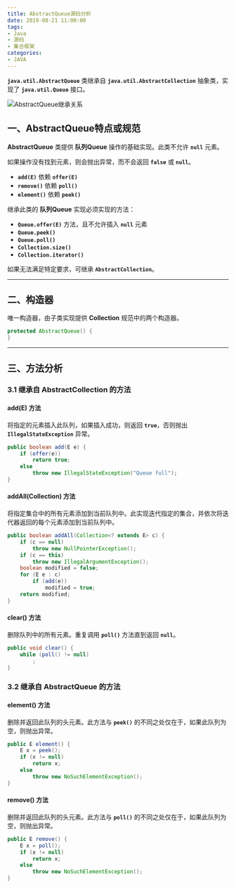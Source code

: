 ```yaml
---
title: AbstractQueue源码分析
date: 2019-08-21 11:00:00
tags:
- Java
- 源码
- 集合框架
categories:
- JAVA
---
```


**`java.util.AbstractQueue`** 类继承自 **`java.util.AbstractCollection`** 抽象类，实现了 **`java.util.Queue`** 接口。

![AbstractQueue继承关系](/images/javase/AbstractQueue-source-analysis/AbstractQueue1.png "AbstractQueue继承关系")

<!-- more -->

## 一、AbstractQueue特点或规范

**AbstractQueue** 类提供 **队列Queue** 操作的基础实现。此类不允许 **`null`** 元素。

如果操作没有找到元素，则会抛出异常，而不会返回 **`false`** 或 **`null`**。
- **`add(E)`** 依赖 **`offer(E)`**
- **`remove()`** 依赖 **`poll()`**
- **`element()`** 依赖 **`peek()`**

继承此类的 **队列Queue** 实现必须实现的方法：
- **`Queue.offer(E)`** 方法，且不允许插入 **`null`** 元素
- **`Queue.peek()`**
- **`Queue.poll()`**
- **`Collection.size()`**
- **`Collection.iterator()`**

如果无法满足特定要求，可继承 **`AbstractCollection`**。

---

## 二、构造器

唯一构造器，由子类实现提供 **Collection** 规范中的两个构造器。
```java
protected AbstractQueue() {
}
```

---

## 三、方法分析

### 3.1 继承自 AbstractCollection 的方法

#### add(E) 方法
将指定的元素插入此队列，如果插入成功，则返回 **`true`**，否则抛出 **`IllegalStateException`** 异常。
```java
public boolean add(E e) {
    if (offer(e))
        return true;
    else
        throw new IllegalStateException("Queue full");
}
```

#### addAll(Collection) 方法

将指定集合中的所有元素添加到当前队列中。此实现迭代指定的集合，并依次将迭代器返回的每个元素添加到当前队列中。
```java
public boolean addAll(Collection<? extends E> c) {
    if (c == null)
        throw new NullPointerException();
    if (c == this)
        throw new IllegalArgumentException();
    boolean modified = false;
    for (E e : c)
        if (add(e))
            modified = true;
    return modified;
}
```

#### clear() 方法

删除队列中的所有元素。重复调用 **`poll()`** 方法直到返回 **`null`**。
```java
public void clear() {
    while (poll() != null)
        ;
}
```

### 3.2 继承自 AbstractQueue 的方法

#### element() 方法

删除并返回此队列的头元素。此方法与 **`peek()`** 的不同之处仅在于，如果此队列为空，则抛出异常。
```java
public E element() {
    E x = peek();
    if (x != null)
        return x;
    else
        throw new NoSuchElementException();
}
```

#### remove() 方法

删除并返回此队列的头元素。此方法与 **`poll()`** 的不同之处仅在于，如果此队列为空，则抛出异常。
```java
public E remove() {
    E x = poll();
    if (x != null)
        return x;
    else
        throw new NoSuchElementException();
}
```
